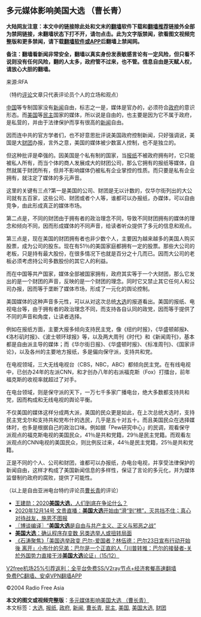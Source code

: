  <h2>多元媒体影响美国大选 （曹长青）</h2> <p class="notice"><b>大陆网友注意：本文中的链接除此处和文末的<a href="https://github.com/bannedbook/fanqiang" >翻墙</a>软件下载和<a href="https://github.com/killgcd/justmysocks/blob/master/README.md">翻墙推荐</a>链接外全部为禁网链接，未翻墙状态下打不开，请勿点击。此为文字版禁闻，欲看图文视频完整版和更多禁闻，请下载<a href="https://github.com/bannedbook/fanqiang">翻墙软件或APP</a>后翻墙上禁闻网。</p><p>备注：翻墙看新闻非常安全，翻墙以真实身份发表敏感言论有一定风险，但只看不说则没有任何风险，翻的人太多，政府管不过来，也不管。信息自由是天赋人权，请放心大胆的翻墙。</b></p>  <div class="entry"> <p>来源:RFA</p> <p> （特约<span class='wp_keywordlink_affiliate'><a href="https://www.bannedbook.org/bnews/comments/" title="新闻评论" target="_blank">评论</a></span>文章只代表评论员个人的立场和观点） </p> <p> <span class='wp_keywordlink_affiliate'><a href="https://www.bannedbook.org/" title="中国" target="_blank">中国</a></span>等专制国家没有<span class='wp_keywordlink_affiliate'><a href="https://www.bannedbook.org/" title="新闻">新闻</a></span>自由，标志之一是，媒体是官办的，必须符合<a href="https://www.bannedbook.org/bnews/tag/%e6%94%bf%e5%ba%9c/" class="st_tag internal_tag" rel="tag" title="标签 政府 下的日志">政府</a>的意识形态。而<a href="https://www.bannedbook.org/bnews/tag/%e7%be%8e%e5%9b%bd/" class="st_tag internal_tag" rel="tag" title="标签 美国 下的日志">美国</a>等<a href="https://www.bannedbook.org/bnews/tag/%e6%b0%91%e4%b8%bb/" class="st_tag internal_tag" rel="tag" title="标签 民主 下的日志">民主</a>国家的媒体，所以说是自由的，也主要是因为它不属于政府，是私营的，并由于法律保护而享有很高的<a href="https://www.bannedbook.org/bnews/tag/%E6%96%B0%E9%97%BB/" class="st_tag internal_tag" rel="tag" title="标签 新闻 下的日志">新闻</a>自由。 </p> <p> 因而连中共的官方学者们，也不好意思批评说美国政府控制新闻，只好强调说，美国是大<a href="https://www.bannedbook.org/bnews/tag/%E8%B4%A2%E5%9B%A2/" class="st_tag internal_tag" rel="tag" title="标签 财团 下的日志">财团</a>办报，言外之意，美国的媒体被少数富人控制，也不是独立的。 </p>  <p> 但这种批评是牵强的。因美国是个私有制的国家，当<a href="https://www.bannedbook.org/bnews/tag/%e6%8a%a5%e7%ba%b8/" class="st_tag internal_tag" rel="tag" title="标签 报纸 下的日志">报纸</a>不被政府拥有时，它只能被私人所有，而当个体的商人发展成大的财团公司，那么它拥有的报纸等媒体，自然就属于财团所有，但并不影响媒体仍被私有企业掌控的性质。而只要是私有企业拥有，就注定了媒体的多元声音。 </p> <p> 这里的关键有三点?第一是美国的公司、财团是无以计数的，仅华尔街列出的大公司就有五百家，这些公司、财团或者个人等，谁都可以办报纸，办媒体，可以自由竞争，由此形成真正的媒体市场。 </p> <p> 第二点是，不同的财团由于拥有者的政治理念不同，导致不同财团拥有的媒体的理念和倾向不同，因而形成媒体的不同声音，给读者听众提供了多元的信息和观点。 </p> <p> 第三点是，现在美国的财团拥有者也非少数个人，主要因为越来越多的美国人购买股票，成为公司的股东。现在有51％的美国家庭都拥有一定的股票。那些大公司的老板，只是持有最大股份，在很多情况下也就是百分之十几而已。因而大公司的老板必须考虑持公司多数股份的其它人的利益。 </p>  <p> 而在中国等共产国家，媒体全部被国家拥有，政府其实等于一个大财团，那么它发出的是一个财团的声音，反映的是一个财团的理念。同时它又禁止其它任何人和公司办报，因而等于垄断了媒体市场，形成了一元化的舆论控制。 </p> <p> 美国媒体的这种声音多元性，可以从对这次总统<a href="https://www.bannedbook.org/bnews/tag/%e5%a4%a7%e9%80%89/" class="st_tag internal_tag" rel="tag" title="标签 大选 下的日志">大选</a>的报道看出。美国的报纸、电视电台等，由于拥有者的政治理念不同，而支持各自认同的政党，因而等于提供了不同的声音和角度，让读者选择。 </p> <p> 例如在报纸方面，主要大报多倾向支持民主党，像《纽约时报》，《华盛顿邮报》、《洛杉矶时报》、《波士顿环球报》等，以及两大周刊《时代》和《新闻周刊》，基本都是自由派主导的媒体；而《华尔街日报》、《华盛顿时报》、《标准周刊》、《国家评论》，以及各州的主要地方报纸，多是偏向保守派，支持共和党。 </p> <p> 在电视领域，三大无线电视台（CBS，NBC，ABC）都倾向民主党。在有线电视中，已创办24年的左派CNN，和才创办八年的右派福克斯（Fox）打擂台，前年福克斯的收视率就超过了对手。 </p>  <p> 在电台领域，则是保守派的天下，一万七千多家广播电台，绝大多数都支持共和党，因而构成和无线电视的舆论平衡。 </p> <p> 不仅美国的媒体这样分成两大派，美国的民众更是如此，在上次总统大选时，支持民主党戈尔和支持共和党布什的选民，几乎是五十对五十。而且美国民众在选择媒体时，也多是根据自己的政治口味。例如据「Pew研究中心」的民调，观看保守派观点的福克斯电视的美国民众，41％是共和党籍，29％是民主党籍。而观看左派观点的CNN电视的美国民众，则比例反过来，44％是民主党籍，25％是共和党籍。 </p> <p> 正是不同的个人、公司和财团，谁都可以办报纸，办电台电视，并享受法律保护的新闻自由，这样才构成了美国新闻信息的多样性，保证了言论的多元化，并为媒体监督制约政府的腐败，提供了可能性。 </p> <p> （以上是自由亚洲电台特约评论员<a href="https://www.bannedbook.org/bnews/tag/%e6%9b%b9%e9%95%bf%e9%9d%92/" class="st_tag internal_tag" rel="tag" title="标签 曹长青 下的日志">曹长青</a>的评论） </p>  <ul class='op-related-articles' title='相关阅读'> <li><a href='https://www.bannedbook.org/bnews/baitai/20201216/1448777.html' target='_blank'>王建勋：2020<b>美国大选</b>，人们到底在争论什么？</a></li> <li><a href='https://www.bannedbook.org/bnews/bannedvideo/20201215/1448646.html' target='_blank'>2020年12月14号 文贵直播：<b>美国大选</b>开始由“滑“到“稽”，灭共挡不住；真心对待战友，施恩不图报</a></li> <li><a href='https://www.bannedbook.org/bnews/cbnews/20201216/1448612.html' target='_blank'>〖博谈编译〗“<b>美国大选</b>是自由与共产主义、正义与邪恶之战”</a></li> <li><a href='https://www.bannedbook.org/bnews/topimagenews/20201216/1448492.html' target='_blank'><b>美国大选</b>：确认程序存变数 另类选举人或扭转局面</a></li> <li><a href='https://www.bannedbook.org/bnews/bannedvideo/20201216/1448470.html' target='_blank'>《石涛聚焦》「美国选举政变 巴尔-爱国者？林伍德：巴尔23日宣布行动开始後 离开」小布什的兄弟：巴尔是一个正直的人「川普转推：巴尔的接替者-关於外国势力直接干涉<b>美国大选</b>论证」（15/12）</a></li> </ul> <p class="texttj"> <a href="https://github.com/bannedbook/fanqiang/wiki/V2ray%E6%9C%BA%E5%9C%BA" target="_blank">V2free机场25%引荐返利：全平台免费SS/V2ray节点+经济套餐高速翻墙</a><br/> <a href="https://github.com/bannedbook/fanqiang/wiki/%E7%A6%81%E9%97%BB%E7%BD%91%E5%AE%89%E5%8D%93%E7%BF%BB%E5%A2%99%E6%96%B0%E9%97%BBAPP" target="_blank">免费PC翻墙、安卓VPN翻墙APP</a></p><p>©2004 Radio Free Asia</p><a name='sharetosocial'></a>       <div><b>本文的图文或视频完整版</b>：<a href='https://www.bannedbook.org/bnews/comments/20201216/1448836.html'>多元媒体影响美国大选 （曹长青）</a></div>  </div><!--END ENTRY--> <div class="postfooter"> <div>本文标签：<a href="https://www.bannedbook.org/bnews/tag/%e5%a4%a7%e9%80%89/" rel="tag">大选</a>, <a href="https://www.bannedbook.org/bnews/tag/%e6%8a%a5%e7%ba%b8/" rel="tag">报纸</a>, <a href="https://www.bannedbook.org/bnews/tag/%e6%94%bf%e5%ba%9c/" rel="tag">政府</a>, <a href="https://www.bannedbook.org/bnews/tag/%E6%96%B0%E9%97%BB/" rel="tag">新闻</a>, <a href="https://www.bannedbook.org/bnews/tag/%e6%9b%b9%e9%95%bf%e9%9d%92/" rel="tag">曹长青</a>, <a href="https://www.bannedbook.org/bnews/tag/%e6%b0%91%e4%b8%bb/" rel="tag">民主</a>, <a href="https://www.bannedbook.org/bnews/tag/%e7%be%8e%e5%9b%bd/" rel="tag">美国</a>, <a href="https://www.bannedbook.org/bnews/tag/%e7%be%8e%e5%9b%bd%e5%a4%a7%e9%80%89/" rel="tag">美国大选</a>, <a href="https://www.bannedbook.org/bnews/tag/%E8%B4%A2%E5%9B%A2/" rel="tag">财团</a></div>  </div><!--END POSTFOOTER--> 